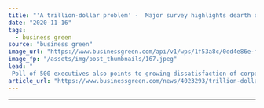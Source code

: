 ```yaml
---
title: "'A trillion-dollar problem' -  Major survey highlights dearth of green skills at companies worldwide"
date: "2020-11-16"
tags: 
  - business green
source: "business green"
image_url: "https://www.businessgreen.com/api/v1/wps/1f53a8c/0dd4e86e-fe3f-4c17-93ef-1b741a6cadfe/7/boardroom-2016-185x114.jpeg"
image_fp: "/assets/img/post_thumbnails/167.jpeg"
lead: "
 Poll of 500 executives also points to growing dissatisfaction of corporate climate efforts among company staff ..."
article_url: "https://www.businessgreen.com/news/4023293/trillion-dollar-major-survey-highlights-dearth-green-skills-companies-worldwide"
---
```


---
